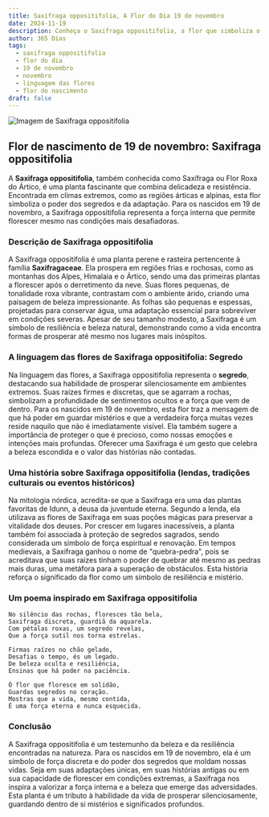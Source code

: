 ```yaml
---
title: Saxifraga oppositifolia, A Flor do Dia 19 de novembro
date: 2024-11-19
description: Conheça o Saxifraga oppositifolia, a flor que simboliza o dia 19 de novembro e seu significado 'Segredo'. Explore a beleza e o simbolismo desta flor encantadora.
author: 365 Dias
tags:
  - saxifraga oppositifolia
  - flor do dia
  - 19 de novembro
  - novembro
  - linguagem das flores
  - flor do nascimento
draft: false
---
```


![Imagem de Saxifraga oppositifolia](https://cdn.pixabay.com/photo/2016/12/13/22/11/badan-1905221_1280.jpg#center)


## Flor de nascimento de 19 de novembro: Saxifraga oppositifolia

A **Saxifraga oppositifolia**, também conhecida como Saxífraga ou Flor Roxa do Ártico, é uma planta fascinante que combina delicadeza e resistência. Encontrada em climas extremos, como as regiões árticas e alpinas, esta flor simboliza o poder dos segredos e da adaptação. Para os nascidos em 19 de novembro, a Saxifraga oppositifolia representa a força interna que permite florescer mesmo nas condições mais desafiadoras.

### Descrição de Saxifraga oppositifolia

A Saxifraga oppositifolia é uma planta perene e rasteira pertencente à família **Saxifragaceae**. Ela prospera em regiões frias e rochosas, como as montanhas dos Alpes, Himalaia e o Ártico, sendo uma das primeiras plantas a florescer após o derretimento da neve. Suas flores pequenas, de tonalidade roxa vibrante, contrastam com o ambiente árido, criando uma paisagem de beleza impressionante. As folhas são pequenas e espessas, projetadas para conservar água, uma adaptação essencial para sobreviver em condições severas. Apesar de seu tamanho modesto, a Saxifraga é um símbolo de resiliência e beleza natural, demonstrando como a vida encontra formas de prosperar até mesmo nos lugares mais inóspitos.

### A linguagem das flores de Saxifraga oppositifolia: Segredo

Na linguagem das flores, a Saxifraga oppositifolia representa o **segredo**, destacando sua habilidade de prosperar silenciosamente em ambientes extremos. Suas raízes firmes e discretas, que se agarram a rochas, simbolizam a profundidade de sentimentos ocultos e a força que vem de dentro. Para os nascidos em 19 de novembro, esta flor traz a mensagem de que há poder em guardar mistérios e que a verdadeira força muitas vezes reside naquilo que não é imediatamente visível. Ela também sugere a importância de proteger o que é precioso, como nossas emoções e intenções mais profundas. Oferecer uma Saxifraga é um gesto que celebra a beleza escondida e o valor das histórias não contadas.

### Uma história sobre Saxifraga oppositifolia (lendas, tradições culturais ou eventos históricos)

Na mitologia nórdica, acredita-se que a Saxifraga era uma das plantas favoritas de Idunn, a deusa da juventude eterna. Segundo a lenda, ela utilizava as flores de Saxifraga em suas poções mágicas para preservar a vitalidade dos deuses. Por crescer em lugares inacessíveis, a planta também foi associada à proteção de segredos sagrados, sendo considerada um símbolo de força espiritual e renovação. Em tempos medievais, a Saxifraga ganhou o nome de "quebra-pedra", pois se acreditava que suas raízes tinham o poder de quebrar até mesmo as pedras mais duras, uma metáfora para a superação de obstáculos. Esta história reforça o significado da flor como um símbolo de resiliência e mistério.

### Um poema inspirado em Saxifraga oppositifolia

```
No silêncio das rochas, floresces tão bela,  
Saxifraga discreta, guardiã da aquarela.  
Com pétalas roxas, um segredo revelas,  
Que a força sutil nos torna estrelas.  

Firmas raízes no chão gelado,  
Desafias o tempo, és um legado.  
De beleza oculta e resiliência,  
Ensinas que há poder na paciência.  

Ó flor que floresce em solidão,  
Guardas segredos no coração.  
Mostras que a vida, mesmo contida,  
É uma força eterna e nunca esquecida.  
```

### Conclusão

A Saxifraga oppositifolia é um testemunho da beleza e da resiliência encontradas na natureza. Para os nascidos em 19 de novembro, ela é um símbolo de força discreta e do poder dos segredos que moldam nossas vidas. Seja em suas adaptações únicas, em suas histórias antigas ou em sua capacidade de florescer em condições extremas, a Saxifraga nos inspira a valorizar a força interna e a beleza que emerge das adversidades. Esta planta é um tributo à habilidade da vida de prosperar silenciosamente, guardando dentro de si mistérios e significados profundos.